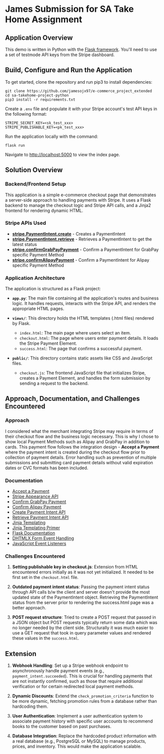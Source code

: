 # James Submission for SA Take Home Assignment

## Application Overview

This demo is written in Python with the [Flask framework](https://flask.palletsprojects.com/). You'll need to use a set of testmode API keys from the Stripe dashboard.

## Build, Configure and Run the Application

To get started, clone the repository and run pip3 to install dependencies:

```
git clone https://github.com/jamesojx97/e-commerce_project_extended
cd sa-takehome-project-python
pip3 install -r requirements.txt
```

Create a `.env` file and populate it with your Stripe account's test API keys in the following format:

```env
STRIPE_SECRET_KEY=<sk_test_xxx>
STRIPE_PUBLISHABLE_KEY=<pk_test_xxx>
```

Run the application locally with the command:

```
flask run
```

Navigate to [http://localhost:5000](http://localhost:5000) to view the index page.

## Solution Overview

### Backend/Frontend Setup

This application is a simple e-commerce checkout page that demonstrates a server-side approach to handling payments with Stripe. It uses a Flask backend to manage the checkout logic and Stripe API calls, and a Jinja2 frontend for rendering dynamic HTML.

### Stripe APIs Used

- **[stripe.PaymentIntent.create](https://docs.stripe.com/api/payment_intents/create)** - Creates a PaymentIntent
- **[stripe.PaymentIntent.retrieve](https://docs.stripe.com/api/payment_intents/retrieve)** - Retrieves a PaymentIntent to get the latest status
- **[stripe.confirmGrabPayPayment](https://docs.stripe.com/js/payment_intents/confirm_grabpay_payment)** - Confirm a PaymentIntent for GrabPay specific Payment Method
- **[stripe.confirmAlipayPayment](https://docs.stripe.com/js/payment_intents/confirm_alipay_payment)** - Confirm a PaymentIntent for Alipay specific Payment Method

### Application Architecture

The application is structured as a Flask project:

- **`app.py`**: The main file containing all the application's routes and business logic. It handles requests, interacts with the Stripe API, and renders the appropriate HTML pages.

- **`views/`**: This directory holds the HTML templates (.html files) rendered by Flask.
  - `index.html`: The main page where users select an item.
  - `checkout.html`: The page where users enter payment details. It loads the Stripe Payment Element.
  - `success.html`: The page that confirms a successful payment.

- **`public/`**: This directory contains static assets like CSS and JavaScript files.
  - `checkout.js`: The frontend JavaScript file that initializes Stripe, creates a Payment Element, and handles the form submission by sending a request to the backend.

## Approach, Documentation, and Challenges Encountered

### Approach

I considered what the merchant integrating Stripe may require in terms of their checkout flow and the business logic necessary. This is why I chose to show local Payment Methods such as Alipay and GrabPay in addition to cards. This payment flow follows the integration design - **Accept a Payment** where the payment intent is created during the checkout flow prior to collection of payment details. Error handling such as prevention of multiple submissions and submitting card payment details without valid expiration dates or CVC formats has been included. 

### Documentation

- [Accept a Payment](https://docs.stripe.com/payments/accept-a-payment?platform=web&ui=elements)
- [Stripe Appearance API](https://docs.stripe.com/elements/appearance-api)
- [Confirm GrabPay Payment](https://docs.stripe.com/js/payment_intents/confirm_grabpay_payment)
- [Confirm Alipay Payment](https://docs.stripe.com/js/payment_intents/confirm_alipay_payment)
- [Create Payment Intent API](https://docs.stripe.com/api/payment_intents/create)
- [Retrieve Payment Intent API](https://docs.stripe.com/api/payment_intents/retrieve)
- [Jinja Templating](https://jinja.palletsprojects.com/en/stable/templates/)
- [Jinja Templating Primer](https://realpython.com/primer-on-jinja-templating/)
- [Flask Documentation](https://flask.palletsprojects.com/en/stable/)
- [DHTMLX Form Event Handling](https://docs.dhtmlx.com/suite/form/handling_events/)
- [JavaScript Event Listeners](https://www.w3schools.com/js/js_htmldom_eventlistener.asp)

### Challenges Encountered

1. **Setting publishable key in checkout.js**: Extension from HTML encountered errors initially as it was not yet initialized. It needed to be first set in the `checkout.html` file.

2. **Outdated payment intent status**: Passing the payment intent status through API calls b/w the client and server doesn't provide the most updated state of the PaymentIntent object. Retrieving the PaymentIntent status from the server prior to rendering the success.html page was a better approach. 

3. **POST request structure**: Tried to create a POST request that passed in a JSON object but POST requests typically return some data which was no longer needed by the client side. Structurally it was much easier to use a GET request that took in query parameter values and rendered these values in the `success.html`.

## Extension

1. **Webhook Handling**: Set up a Stripe webhook endpoint to asynchronously handle payment events (e.g., `payment_intent.succeeded`). This is crucial for handling payments that are not instantly confirmed, such as those that require additional verification or for certain redirected local payment methods.

2. **Dynamic Discounts**: Extend the `check_promotion_criteria` function to be more dynamic, fetching promotion rules from a database rather than hardcoding them.

3. **User Authentication**: Implement a user authentication system to associate payment history with specific user accounts to recommend books to the customer based on past purchases.

4. **Database Integration**: Replace the hardcoded product information with a real database (e.g., PostgreSQL or MySQL) to manage products, prices, and inventory. This would make the application scalable.